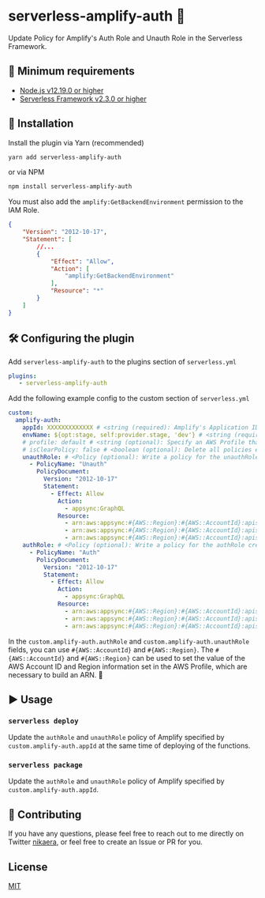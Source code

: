 # serverless-amplify-auth 🔑

Update Policy for Amplify's Auth Role and Unauth Role in the Serverless Framework.

## :hammer: Minimum requirements

- [Node.js v12.19.0 or higher](https://nodejs.org/en/)
- [Serverless Framework v2.3.0 or higher](https://www.serverless.com/)

## 💾 Installation

Install the plugin via Yarn (recommended)

```bash
yarn add serverless-amplify-auth
```

or via NPM

```bash
npm install serverless-amplify-auth
```

You must also add the `amplify:GetBackendEnvironment` permission to the IAM Role.

```json
{
    "Version": "2012-10-17",
    "Statement": [
        //...
        {
            "Effect": "Allow",
            "Action": [
                "amplify:GetBackendEnvironment"
            ],
            "Resource": "*"
        }
    ]
}
```

## 🛠️ Configuring the plugin

Add `serverless-amplify-auth` to the plugins section of `serverless.yml`

```yaml
plugins:
   - serverless-amplify-auth
```

Add the following example config to the custom section of `serverless.yml`

```yaml
custom:
  amplify-auth:
    appId: XXXXXXXXXXXXX # <string (required): Amplify's Application ID>
    envName: ${opt:stage, self:provider.stage, 'dev'} # <string (required): Amplify's environment name>
    # profile: default # <string (optional): Specify an AWS Profile that can handle Amplify and IAM>
    # isClearPolicy: false # <boolean (optional): Delete all policies existing in the Role before updating the Policy>
    unauthRole: # <Policy (optional): Write a policy for the unauthRole created by Amplify auth>
      - PolicyName: "Unauth"
        PolicyDocument:
          Version: "2012-10-17"
          Statement:
            - Effect: Allow
              Action:
                - appsync:GraphQL
              Resource:
                - arn:aws:appsync:#{AWS::Region}:#{AWS::AccountId}:apis/XXXXXXXXXXXXXXX/types/Mutation/fields/createComment
                - arn:aws:appsync:#{AWS::Region}:#{AWS::AccountId}:apis/XXXXXXXXXXXXXXX/types/Query/fields/listComments
                - arn:aws:appsync:#{AWS::Region}:#{AWS::AccountId}:apis/XXXXXXXXXXXXXXX/types/Subscription/fields/onCreateComment
    authRole: # <Policy (optional): Write a policy for the authRole created by Amplify auth>
      - PolicyName: "Auth"
        PolicyDocument:
          Version: "2012-10-17"
          Statement:
            - Effect: Allow
              Action:
                - appsync:GraphQL
              Resource:
                - arn:aws:appsync:#{AWS::Region}:#{AWS::AccountId}:apis/XXXXXXXXXXXXXXX/types/Mutation/*
                - arn:aws:appsync:#{AWS::Region}:#{AWS::AccountId}:apis/XXXXXXXXXXXXXXX/types/Query/*
                - arn:aws:appsync:#{AWS::Region}:#{AWS::AccountId}:apis/XXXXXXXXXXXXXXX/types/Subscription/*
```

In the `custom.amplify-auth.authRole` and `custom.amplify-auth.unauthRole` fields, you can use `#{AWS::AccountId}` and `#{AWS::Region}`. The `#{AWS::AccountId}` and `#{AWS::Region}` can be used to set the value of the AWS Account ID and Region information set in the AWS Profile, which are necessary to build an ARN. 💪

## ▶️ Usage

### `serverless deploy`

Update the `authRole` and `unauthRole` policy of Amplify specified by `custom.amplify-auth.appId` at the same time of deploying of the functions.

### `serverless package`

Update the `authRole` and `unauthRole` policy of Amplify specified by `custom.amplify-auth.appId`.

## 🎁 Contributing

If you have any questions, please feel free to reach out to me directly on Twitter [nikaera](https://twitter.com/n1kaera), or feel free to create an Issue or PR for you.

## License

[MIT](https://github.com/nikaera/serverless-amplify-auth/blob/main/LICENSE)
